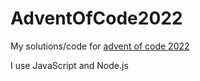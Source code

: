 # AdventOfCode2022

My solutions/code for [advent of code 2022](https://adventofcode.com/)

I use JavaScript and Node.js
